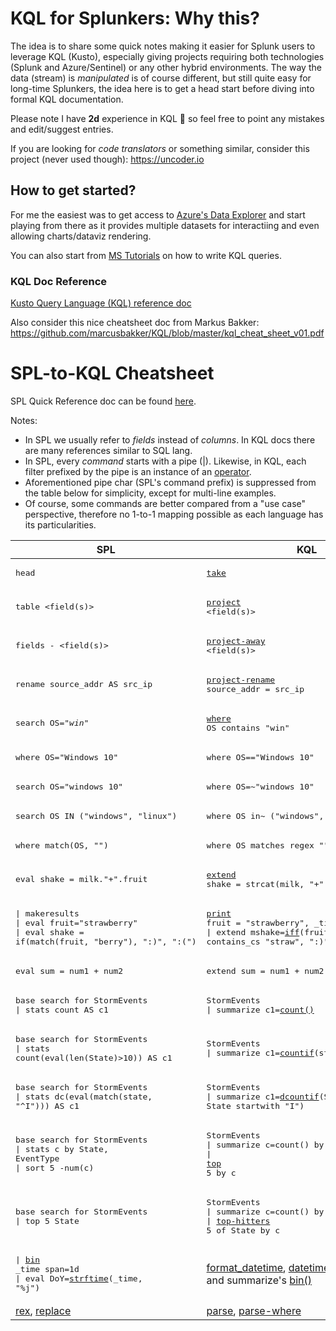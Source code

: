 # KQL for Splunkers: Why this?
The idea is to share some quick notes making it easier for Splunk users to leverage KQL (Kusto), especially giving projects requiring both technologies (Splunk and Azure/Sentinel) or any other hybrid environments. The way the data (stream) is _manipulated_ is of course different, but still quite easy for long-time Splunkers, the idea here is to get a head start before diving into formal KQL documentation.

Please note I have **2d** experience in KQL :hatching_chick: so feel free to point any mistakes and edit/suggest entries.

If you are looking for _code translators_ or something similar, consider this project (never used though): https://uncoder.io

## How to get started?
For me the easiest was to get access to [Azure's Data Explorer](https://dataexplorer.azure.com) and start playing from there as it provides multiple datasets for interactiing and even allowing charts/dataviz rendering.

You can also start from [MS Tutorials](https://docs.microsoft.com/en-us/azure/data-explorer/write-queries) on how to write KQL queries.

### KQL Doc Reference

[Kusto Query Language (KQL) reference doc](https://docs.microsoft.com/en-us/azure/data-explorer/kusto/query/)

Also consider this nice cheatsheet doc from Markus Bakker: https://github.com/marcusbakker/KQL/blob/master/kql_cheat_sheet_v01.pdf

# SPL-to-KQL Cheatsheet
SPL Quick Reference doc can be found [here](https://docs.splunk.com/Documentation/Splunk/8.1.0/SearchReference/ListOfSearchCommands).

Notes:
* In SPL we usually refer to _fields_ instead of _columns_. In KQL docs there are many references similar to SQL lang.
* In SPL, every _command_ starts with a pipe (|). Likewise, in KQL, each filter prefixed by the pipe is an instance of an [operator](https://docs.microsoft.com/en-us/azure/data-explorer/kusto/query/queries).
* Aforementioned pipe char (SPL's command prefix) is suppressed from the table below for simplicity, except for multi-line examples.
* Of course, some commands are better compared from a "use case" perspective, therefore no 1-to-1 mapping possible as each language has its particularities.

| SPL | KQL | Remarks |
| --- | --- | --- |
|<pre>head <n></pre> | <pre>[take](https://docs.microsoft.com/en-us/azure/data-explorer/kusto/query/takeoperator) <n></pre> | `limit` is a synonym. Consider sorting for consitency (SPL's head/tail).
|<pre>table <field(s)></pre> | <pre>[project](https://docs.microsoft.com/en-us/azure/data-explorer/kusto/query/projectoperator) <field(s)></pre> | Multiple columns are separated by comma (,)
|<pre>fields - <field(s)></pre> | <pre>[project-away](https://docs.microsoft.com/en-us/azure/data-explorer/kusto/query/projectawayoperator) <field(s)></pre> | Also consider [`project-keep`](https://docs.microsoft.com/en-us/azure/data-explorer/kusto/query/project-keep-operator)
|<pre>rename source_addr AS src_ip</pre> | <pre>[project-rename](https://docs.microsoft.com/en-us/azure/data-explorer/kusto/query/projectrenameoperator) source_addr = src_ip</pre> | I haven't figured out how to use wildcards. Also check [this](https://docs.microsoft.com/en-us/azure/data-explorer/kusto/management/rename-column#rename-columns).
|<pre>search OS="*win*"</pre>| <pre>[where](https://docs.microsoft.com/en-us/azure/data-explorer/kusto/query/whereoperator) OS contains "win"</pre> | Also consider [`search`](https://docs.microsoft.com/en-us/azure/data-explorer/kusto/query/searchoperator)
|<pre>where OS="Windows 10"</pre>| <pre>where OS=="Windows 10"</pre> | Case sensitive 
|<pre>search OS="windows 10"</pre>| <pre>where OS=~"windows 10"</pre> | Case insensitive 
|<pre>search OS IN ("windows", "linux")</pre>| <pre>where OS in~ ("windows", "linux")</pre> | Case insensitive full-match (implied OR operation)
|<pre>where match(OS, "<regex>")</pre>| <pre>where OS matches regex "<regex>"</pre> | Complies with re2 https://github.com/google/re2/wiki/Syntax
|<pre>eval shake = milk."+".fruit</pre>| <pre>[extend](https://docs.microsoft.com/en-us/azure/data-explorer/kusto/query/extendoperator) shake = strcat(milk, "+", fruit)</pre> | Many more string operators [here](https://docs.microsoft.com/en-us/azure/data-explorer/kusto/query/datatypes-string-operators)
|<pre>\| makeresults<br>\| eval fruit="strawberry"<br>\| eval shake = if(match(fruit, "berry"), ":)", ":(")</pre>| <pre>[print](https://docs.microsoft.com/en-us/azure/data-explorer/kusto/query/printoperator) fruit = "strawberry", _time=now()<br>\| extend mshake=[iff](https://docs.microsoft.com/en-us/azure/data-explorer/kusto/query/ifffunction)(fruit contains_cs "straw", ":)", ":(")</pre> | Many more string operators [here](https://docs.microsoft.com/en-us/azure/data-explorer/kusto/query/datatypes-string-operators)
|<pre>eval sum = num1 + num2</pre>| <pre>extend sum = num1 + num2</pre> | Also consider understanding [`let`](https://docs.microsoft.com/en-us/azure/data-explorer/kusto/query/letstatement) statement (many other use cases)
|<pre>base search for StormEvents<br>\| stats count AS c1</pre>| <pre>StormEvents<br>\| summarize c1=[count()](https://docs.microsoft.com/en-us/azure/data-explorer/kusto/query/count-aggfunction)</pre>| Also consider [`count`](https://docs.microsoft.com/en-us/azure/data-explorer/kusto/query/countoperator) operator. Similar use for distinct counting with [`dcount`](https://docs.microsoft.com/en-us/azure/data-explorer/kusto/query/dcount-aggfunction)
|<pre>base search for StormEvents<br>\| stats count(eval(len(State)>10)) AS c1</pre>| <pre>StormEvents<br>\| summarize c1=[countif](https://docs.microsoft.com/en-us/azure/data-explorer/kusto/query/countif-aggfunction)(strlen(State)>10)</pre>| Also consider [`count`](https://docs.microsoft.com/en-us/azure/data-explorer/kusto/query/countoperator) operator
|<pre>base search for StormEvents<br>\| stats dc(eval(match(state, "^I"))) AS c1</pre>| <pre>StormEvents<br>\| summarize c1=[dcountif](https://docs.microsoft.com/en-us/azure/data-explorer/kusto/query/dcountif-aggfunction)(State, State startwith "I")</pre>| Also consider [`count`](https://docs.microsoft.com/en-us/azure/data-explorer/kusto/query/countoperator) operator
|<pre>base search for StormEvents<br>\| stats c by State, EventType<br>\| sort 5 -num(c)</pre>| <pre>StormEvents<br>\| summarize c=count() by State, EventType<br>\| [top](https://docs.microsoft.com/en-us/azure/data-explorer/kusto/query/topoperator) 5 by c</pre>| KQL's [`top`](https://docs.microsoft.com/en-us/azure/data-explorer/kusto/query/topoperator) behaves differently (_EventType_ is kept in the output) rather than SPL's transformation [`top`](https://docs.splunk.com/Documentation/Splunk/6.5.0/SearchReference/Top) (see below)
|<pre>base search for StormEvents<br>\| top 5 State</pre>| <pre>StormEvents<br>\| summarize c=count() by State<br>\| [top-hitters](https://docs.microsoft.com/en-us/azure/data-explorer/kusto/query/tophittersoperator) 5 of State by c</pre>| A combination of `summarize`, `sort` and `take` is also possible here 
|<pre>\| [bin](https://docs.splunk.com/Documentation/Splunk/6.5.0/SearchReference/Bin) _time span=1d<br>\| eval DoY=[strftime](https://docs.splunk.com/Documentation/Splunk/6.5.0/SearchReference/CommonEvalFunctions#Date_and_Time_functions)(_time, "%j")</pre>|[format_datetime](https://docs.microsoft.com/en-us/azure/data-explorer/kusto/query/format-datetimefunction), [datetime](https://docs.microsoft.com/en-us/azure/data-explorer/kusto/query/scalar-data-types/datetime), [datetime_part](https://docs.microsoft.com/en-us/azure/data-explorer/kusto/query/datetime-partfunction) and summarize's [bin()](https://docs.microsoft.com/en-us/azure/data-explorer/kusto/query/binfunction)|No clear equivalent here, depends on use case
|[rex](https://docs.splunk.com/Documentation/Splunk/6.5.0/SearchReference/Rex), [replace](https://docs.splunk.com/Documentation/Splunk/6.5.0/SearchReference/CommonEvalFunctions#Text_functions)|[parse](https://docs.microsoft.com/en-us/azure/data-explorer/kusto/query/parseoperator), [parse-where](https://docs.microsoft.com/en-us/azure/data-explorer/kusto/query/parsewhereoperator)|Fields extraction and string replacement
